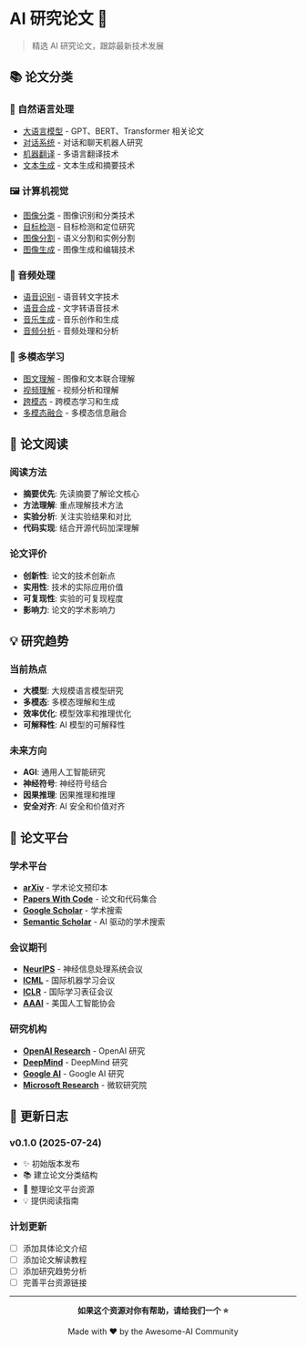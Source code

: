 # AI 研究论文 📖

> 精选 AI 研究论文，跟踪最新技术发展

## 📚 论文分类

### 🧠 自然语言处理

- [大语言模型](./large-language-models.md) - GPT、BERT、Transformer 相关论文
- [对话系统](./dialogue-systems.md) - 对话和聊天机器人研究
- [机器翻译](./machine-translation.md) - 多语言翻译技术
- [文本生成](./text-generation.md) - 文本生成和摘要技术

### 🖼️ 计算机视觉

- [图像分类](./image-classification.md) - 图像识别和分类技术
- [目标检测](./object-detection.md) - 目标检测和定位研究
- [图像分割](./image-segmentation.md) - 语义分割和实例分割
- [图像生成](./image-generation.md) - 图像生成和编辑技术

### 🎵 音频处理

- [语音识别](./speech-recognition.md) - 语音转文字技术
- [语音合成](./speech-synthesis.md) - 文字转语音技术
- [音乐生成](./music-generation.md) - 音乐创作和生成
- [音频分析](./audio-analysis.md) - 音频处理和分析

### 🔗 多模态学习

- [图文理解](./vision-language.md) - 图像和文本联合理解
- [视频理解](./video-understanding.md) - 视频分析和理解
- [跨模态](./cross-modal.md) - 跨模态学习和生成
- [多模态融合](./multimodal-fusion.md) - 多模态信息融合

## 🎯 论文阅读

### 阅读方法

- **摘要优先**: 先读摘要了解论文核心
- **方法理解**: 重点理解技术方法
- **实验分析**: 关注实验结果和对比
- **代码实现**: 结合开源代码加深理解

### 论文评价

- **创新性**: 论文的技术创新点
- **实用性**: 技术的实际应用价值
- **可复现性**: 实验的可复现程度
- **影响力**: 论文的学术影响力

## 💡 研究趋势

### 当前热点

- **大模型**: 大规模语言模型研究
- **多模态**: 多模态理解和生成
- **效率优化**: 模型效率和推理优化
- **可解释性**: AI 模型的可解释性

### 未来方向

- **AGI**: 通用人工智能研究
- **神经符号**: 神经符号结合
- **因果推理**: 因果推理和推理
- **安全对齐**: AI 安全和价值对齐

## 🔗 论文平台

### 学术平台

- **[arXiv](https://arxiv.org/)** - 学术论文预印本
- **[Papers With Code](https://paperswithcode.com/)** - 论文和代码集合
- **[Google Scholar](https://scholar.google.com/)** - 学术搜索
- **[Semantic Scholar](https://www.semanticscholar.org/)** - AI 驱动的学术搜索

### 会议期刊

- **[NeurIPS](https://neurips.cc/)** - 神经信息处理系统会议
- **[ICML](https://icml.cc/)** - 国际机器学习会议
- **[ICLR](https://iclr.cc/)** - 国际学习表征会议
- **[AAAI](https://aaai.org/)** - 美国人工智能协会

### 研究机构

- **[OpenAI Research](https://openai.com/research)** - OpenAI 研究
- **[DeepMind](https://deepmind.com/research)** - DeepMind 研究
- **[Google AI](https://ai.google/research/)** - Google AI 研究
- **[Microsoft Research](https://www.microsoft.com/en-us/research/)** - 微软研究院

## 🔄 更新日志

### v0.1.0 (2025-07-24)

- ✨ 初始版本发布
- 📚 建立论文分类结构
- 🔗 整理论文平台资源
- 💡 提供阅读指南

### 计划更新

- [ ] 添加具体论文介绍
- [ ] 添加论文解读教程
- [ ] 添加研究趋势分析
- [ ] 完善平台资源链接

---

<div align="center">

**如果这个资源对你有帮助，请给我们一个 ⭐️**

Made with ❤️ by the Awesome-AI Community

</div>
